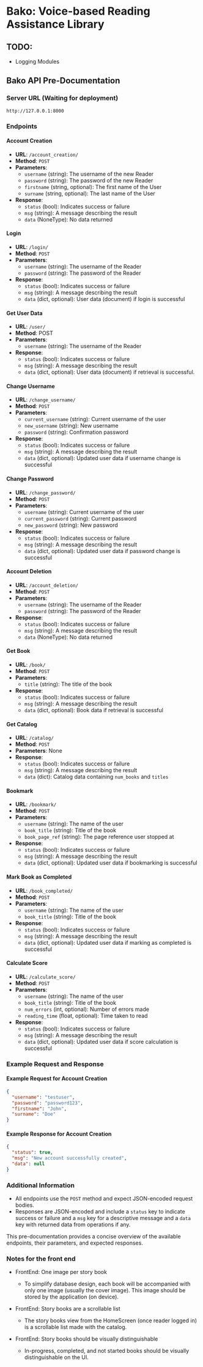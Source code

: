 # Bako: Voice-based Reading Assistance Library

## TODO:
- Logging Modules

## Bako API Pre-Documentation

### Server URL (Waiting for deployment)

```
http://127.0.0.1:8000
```

### Endpoints

#### Account Creation

- **URL**: `/account_creation/`
- **Method**: `POST`
- **Parameters**:
  - `username` (string): The username of the new Reader
  - `password` (string): The password of the new Reader
  - `firstname` (string, optional): The first name of the User
  - `surname` (string, optional): The last name of the User
- **Response**:
  - `status` (bool): Indicates success or failure
  - `msg` (string): A message describing the result
  - `data` (NoneType): No data returned

#### Login

- **URL**: `/login/`
- **Method**: `POST`
- **Parameters**:
  - `username` (string): The username of the Reader
  - `password` (string): The password of the Reader
- **Response**:
  - `status` (bool): Indicates success or failure
  - `msg` (string): A message describing the result
  - `data` (dict, optional): User data (document) if login is successful

#### Get User Data

- **URL**: `/user/`
- **Method**: POST
- **Parameters**:
  - `username` (string): The username of the Reader
- **Response**:
  - `status` (bool): Indicates success or failure
  - `msg` (string): A message describing the result
  - `data` (dict, optional): User data (document) if retrieval is successful.

#### Change Username

- **URL**: `/change_username/`
- **Method**: `POST`
- **Parameters**:
  - `current_username` (string): Current username of the user
  - `new_username` (string): New username
  - `password` (string): Confirmation password
- **Response**:
  - `status` (bool): Indicates success or failure
  - `msg` (string): A message describing the result
  - `data` (dict, optional): Updated user data if username change is successful

#### Change Password

- **URL**: `/change_password/`
- **Method**: `POST`
- **Parameters**:
  - `username` (string): Current username of the user
  - `current_password` (string): Current password
  - `new_password` (string): New password
- **Response**:
  - `status` (bool): Indicates success or failure
  - `msg` (string): A message describing the result
  - `data` (dict, optional): Updated user data if password change is successful

#### Account Deletion

- **URL**: `/account_deletion/`
- **Method**: `POST`
- **Parameters**:
  - `username` (string): The username of the Reader
  - `password` (string): The password of the Reader
- **Response**:
  - `status` (bool): Indicates success or failure
  - `msg` (string): A message describing the result
  - `data` (NoneType): No data returned

#### Get Book

- **URL**: `/book/`
- **Method**: `POST`
- **Parameters**:
  - `title` (string): The title of the book
- **Response**:
  - `status` (bool): Indicates success or failure
  - `msg` (string): A message describing the result
  - `data` (dict, optional): Book data if retrieval is successful

#### Get Catalog

- **URL**: `/catalog/`
- **Method**: `POST`
- **Parameters**: None
- **Response**:
  - `status` (bool): Indicates success or failure
  - `msg` (string): A message describing the result
  - `data` (dict): Catalog data containing `num_books` and `titles`

#### Bookmark

- **URL**: `/bookmark/`
- **Method**: `POST`
- **Parameters**:
  - `username` (string): The name of the user
  - `book_title` (string): Title of the book
  - `book_page_ref` (string): The page reference user stopped at
- **Response**:
  - `status` (bool): Indicates success or failure
  - `msg` (string): A message describing the result
  - `data` (dict, optional): Updated user data if bookmarking is successful

#### Mark Book as Completed

- **URL**: `/book_completed/`
- **Method**: `POST`
- **Parameters**:
  - `username` (string): The name of the user
  - `book_title` (string): Title of the book
- **Response**:
  - `status` (bool): Indicates success or failure
  - `msg` (string): A message describing the result
  - `data` (dict, optional): Updated user data if marking as completed is successful

#### Calculate Score

- **URL**: `/calculate_score/`
- **Method**: `POST`
- **Parameters**:
  - `username` (string): The name of the user
  - `book_title` (string): Title of the book
  - `num_errors` (int, optional): Number of errors made
  - `reading_time` (float, optional): Time taken to read
- **Response**:
  - `status` (bool): Indicates success or failure
  - `msg` (string): A message describing the result
  - `data` (dict, optional): Updated user data if score calculation is successful

### Example Request and Response

#### Example Request for Account Creation

```json
{
  "username": "testuser",
  "password": "password123",
  "firstname": "John",
  "surname": "Doe"
}
```

#### Example Response for Account Creation

```json
{
  "status": true,
  "msg": "New account successfully created",
  "data": null
}
```

### Additional Information

- All endpoints use the `POST` method and expect JSON-encoded request bodies.
- Responses are JSON-encoded and include a `status` key to indicate success or failure and a `msg` key for a descriptive message and a `data` key with returned data from operations if any.

This pre-documentation provides a concise overview of the available endpoints, their parameters, and expected responses. 

### Notes for the front end

- FrontEnd: One image per story book
  - To simplify database design, each book will be accompanied with only one image (usually the cover image). This image should be stored by the application (on device).

- FrontEnd: Story books are a scrollable list
  - The story books view from the HomeScreen (once reader logged in) is a scrollable list made with the catalog.

- FrontEnd: Story books should be visually distinguishable
  - In-progress, completed, and not started books should be visually distinguishable on the UI.